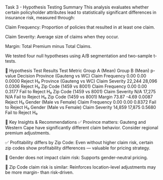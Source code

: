 Task 3 - Hypothesis Testing Summary
This analysis evaluates whether certain policyholder attributes lead to statistically significant differences in insurance risk, measured through:

Claim Frequency: Proportion of policies that resulted in at least one claim.

Claim Severity: Average size of claims when they occur.

Margin: Total Premium minus Total Claims.

We tested four null hypotheses using A/B segmentation and two-sample t-tests.

🧪 Hypothesis Test Results
Test Metric Group A (Mean) Group B (Mean) p-value Decision
Province (Gauteng vs WC) Claim Frequency 0.00 0.00 0.0000 Reject H₀
Province (Gauteng vs WC) Claim Severity 22,244 28,096 0.0306 Reject H₀
Zip Code (1459 vs 8001) Claim Frequency 0.00 0.00 0.3177 Fail to Reject H₀
Zip Code (1459 vs 8001) Claim Severity N/A 17,275 N/A Fail to Reject H₀
Zip Code (1459 vs 8001) Margin 73.87 -4.69 0.0087 Reject H₀
Gender (Male vs Female) Claim Frequency 0.00 0.00 0.8372 Fail to Reject H₀
Gender (Male vs Female) Claim Severity 14,859 17,875 0.5680 Fail to Reject H₀

📌 Key Insights & Recommendations
✅ Province matters: Gauteng and Western Cape have significantly different claim behavior. Consider regional premium adjustments.

✅ Profitability differs by Zip Code: Even without higher claim risk, certain zip codes show profitability differences — valuable for pricing strategy.

🚫 Gender does not impact claim risk: Supports gender-neutral pricing.

🚫 Zip Code claim risk is similar: Reinforces location-level adjustments may be more margin- than risk-driven.
